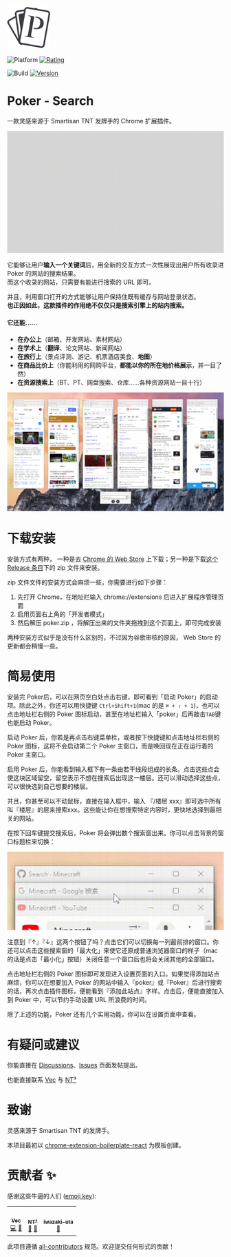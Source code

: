 <img src="src/assets/img/icon-logo.png" width="100"/>

![Platform](https://img.shields.io/badge/Platform-macOS%20%7C%20Windows-green?color=%235599FF&style=plastic&logo=Google%20Chrome&logoColor=%23F0F0F0)
<a href="https://chrome.google.com/webstore/detail/poker-search/oojeodibjbmkclnocinjolfaigheengg">
  <img src="https://img.shields.io/chrome-web-store/stars/oojeodibjbmkclnocinjolfaigheengg?color=%235599FF&logoColor=F0F0F0&style=plastic" alt="Rating" />
</a>

![Build](https://img.shields.io/github/workflow/status/VecHK/poker-search/Build/master?color=%235599FF&label=Build&logo=GitHub%20Actions&logoColor=%23F0F0F0&style=plastic)
<a href="https://github.com/VecHK/poker-search/releases/latest">
  <img src="https://img.shields.io/github/package-json/v/VecHK/poker-search?color=%235599FF&label=version&logoColor=%23F0F0F0&style=plastic" alt="Version" />
</a>

# Poker - Search

一款灵感来源于 Smartisan TNT 发牌手的 Chrome 扩展插件。

![](readme-assets/v1.6.5-released.gif)

它能够让用户**输入一个关键词**后，用全新的交互方式一次性展现出用户所有收录进 Poker 的网站的搜索结果。<br>
而这个收录的网站，只需要有能进行搜索的 URL 即可。

并且，利用窗口打开的方式能够让用户保持住既有缓存与网站登录状态。<br>
**也正因如此，这款插件的作用绝不仅仅只是搜索引擎上的站内搜索。**

#### 它还能……

- **在办公上**（邮箱、开发网站、素材网站）
- **在学术上**（**翻译**、论文网站、新闻网站）
- **在旅行上**（景点评测、游记、机票酒店美食、**地图**）
- **在商品比价上**（你能利用的网购平台，**都能以你的所在地价格展示**，并一目了然）
- **在资源搜索上**（BT、PT、网盘搜索、仓库……各种资源网站一目十行）

![](readme-assets/Demo1.png)


# 下载安装

安装方式有两种， 一种是去 [Chrome 的 Web Store](https://chrome.google.com/webstore/detail/poker-search/oojeodibjbmkclnocinjolfaigheengg) 上下载；另一种是下载[这个 Release 条目](https://github.com/VecHK/poker-search/releases/latest)下的 zip 文件来安装。

zip 文件文件的安装方式会麻烦一些，你需要进行如下步骤：

1. 先打开 Chrome，在地址栏输入 chrome://extensions 后进入扩展程序管理页面
1. 启用页面右上角的「开发者模式」
1. 然后解压 poker.zip ，将解压出来的文件夹拖拽到这个页面上，即可完成安装

两种安装方式似乎是没有什么区别的，不过因为谷歌审核的原因， Web Store 的更新都会稍慢一些。


# 简易使用

安装完 Poker后，可以在网页空白处点击右键，即可看到「启动 Poker」的启动项。除此之外，你还可以用快捷键 `Ctrl+Shift+1`(mac 的是 `⌘ + ⇧ + 1`)，也可以点击地址栏右侧的 Poker 图标启动，甚至在地址栏输入「poker」后再敲击`TAB`键也能启动 Poker。

启动 Poker 后，你若是再点击右键菜单栏，或者按下快捷键和点击地址栏右侧的 Poker 图标，这将不会启动第二个 Poker 主窗口，而是唤回现在正在运行着的 Poker 主窗口。

启用 Poker 后，你能看到输入框下有一条由若干线段组成的长条。点击这些点会使这块区域留空，留空表示不想在搜索后出现这一楼层。还可以滑动选择这些点，可以很快选到自己想要的楼层。

并且，你甚至可以不动鼠标，直接在输入框中，输入 『/楼层 xxx』即可选中所有叫『楼层』的层来搜索xxx。这些能让你在想搜索特定内容时，更快地选择到最相关的网站。

在按下回车键提交搜索后，Poker 将会弹出数个搜索窗出来。你可以点击背景的窗口标题栏来切换：

![reorder col](readme-assets/reorder-col.gif)

注意到『↑』『↓』这两个按钮了吗？点击它们可以切换每一列最前排的窗口。你还可以点击这些搜索窗的「最大化」来使它还原成普通浏览器窗口的样子（mac的话是点击「最小化」按钮）关闭任意一个窗口后也将会关闭其他的全部窗口。

点击地址栏右侧的 Poker 图标即可发现进入设置页面的入口。如果觉得添加站点麻烦，你可以在想要加入 Poker 的网站中输入『poker』或『Poker』后进行搜索的话，再次点击插件图标，便能看到『添加此站点』字样。点击后，便能直接加入到 Poker 中，可以节约手动设置 URL 所浪费的时间。

除了上述的功能，Poker 还有几个实用功能，你可以在设置页面中查看。


# 有疑问或建议

你能直接在 [Discussions](https://github.com/VecHK/poker-search/discussions)、[Issues](https://github.com/VecHK/poker-search/issues) 页面发帖提出。

也能直接联系 [Vec](http://vec.moe/) 与 [NT³](https://t.me/nt_cubic)

# 致谢

灵感来源于 Smartisan TNT 的发牌手。

本项目最初以 [chrome-extension-boilerplate-react](https://github.com/lxieyang/chrome-extension-boilerplate-react) 为模板创建。

# 贡献者 ✨

感谢这些牛逼的人们 ([emoji key](https://allcontributors.org/docs/en/emoji-key)):

<!-- ALL-CONTRIBUTORS-LIST:START - Do not remove or modify this section -->
<!-- prettier-ignore-start -->
<!-- markdownlint-disable -->
<table>
  <tr>
    <td align="center"><a href="http://vec.moe"><img src="https://avatars.githubusercontent.com/u/6480724?v=4?s=100" width="100px;" alt=""/><br /><sub><b>Vec</b></sub></a><br /><a href="https://github.com/VecHK/poker-search/commits?author=VecHK" title="Code">💻</a> <a href="#ideas-VecHK" title="Ideas, Planning, & Feedback">🤔</a></td>
    <td align="center"><a href="https://github.com/nt-cubic"><img src="https://avatars.githubusercontent.com/u/88926027?v=4?s=100" width="100px;" alt=""/><br /><sub><b>NT³</b></sub></a><br /><a href="#design-nt-cubic" title="Design">🎨</a> <a href="#ideas-nt-cubic" title="Ideas, Planning, & Feedback">🤔</a></td>
    <td align="center"><a href="https://github.com/iwazaki-uta"><img src="https://avatars.githubusercontent.com/u/106610172?v=4?s=100" width="100px;" alt=""/><br /><sub><b>iwazaki-uta</b></sub></a><br /><a href="#ideas-iwazaki-uta" title="Ideas, Planning, & Feedback">🤔</a></td>
  </tr>
</table>

<!-- markdownlint-restore -->
<!-- prettier-ignore-end -->

<!-- ALL-CONTRIBUTORS-LIST:END -->

此项目遵循 [all-contributors](https://github.com/all-contributors/all-contributors) 规范。欢迎提交任何形式的贡献！
